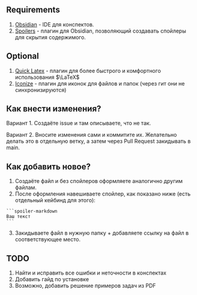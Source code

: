 ## Requirements
1. [Obsidian](https://obsidian.md/) - IDE для конспектов.
2. [Spoilers](https://obsidian.md/plugins?id=spoilers) - плагин для Obsidian, позволяющий создавать спойлеры для скрытия содержимого.

## Optional
1. [Quick Latex](https://obsidian.md/plugins?id=quick-latex) - плагин для более быстрого и комфортного использования $\LaTeX$
2. [Iconize](https://obsidian.md/plugins?id=spoilers) - плагин для иконок для файлов и папок (через гит они не синхронизируются)

## Как внести изменения?
Вариант 1. Создаёте issue и там описываете, что не так.

Вариант 2. Вносите изменения сами и коммитите их. Желательно делать это в отдельную ветку, а затем через Pull Request закидывать в main.

## Как добавить новое?
1. Создаёте файл и без спойлеров оформляете аналогично другим файлам.
2. После оформления навешиваете спойлер, как показано ниже (есть отдельный кейбинд для этого):
````
```spoiler-markdown
Ваш текст
```
````
3. Закидываете файл в нужную папку + добавляете ссылку на файл в соответствующее место.

## TODO
1. Найти и исправить все ошибки и неточности в конспектах
2. Добавить гайд по установке
3. Возможно, добавить решение примеров задач из PDF
